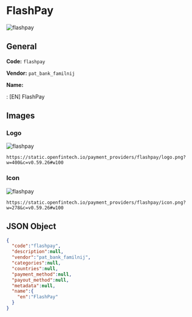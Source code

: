 
# FlashPay 
![flashpay](https://static.openfintech.io/payment_providers/flashpay/logo.png?w=400&c=v0.59.26#w100)  

## General 
 
**Code:** `flashpay` 
 
**Vendor:** `pat_bank_familnij` 
 
**Name:** 
 
:	[EN] FlashPay 
 

## Images 

### Logo 
 
![flashpay](https://static.openfintech.io/payment_providers/flashpay/logo.png?w=400&c=v0.59.26#w100)  

```
https://static.openfintech.io/payment_providers/flashpay/logo.png?w=400&c=v0.59.26#w100
```  

### Icon 
 
![flashpay](https://static.openfintech.io/payment_providers/flashpay/icon.png?w=278&c=v0.59.26#w100)  

```
https://static.openfintech.io/payment_providers/flashpay/icon.png?w=278&c=v0.59.26#w100
```  

## JSON Object 

```json
{
  "code":"flashpay",
  "description":null,
  "vendor":"pat_bank_familnij",
  "categories":null,
  "countries":null,
  "payment_method":null,
  "payout_method":null,
  "metadata":null,
  "name":{
    "en":"FlashPay"
  }
}
```  
